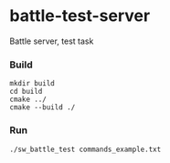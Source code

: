# battle-test-server
Battle server, test task

### Build
```
mkdir build
cd build
cmake ../
cmake --build ./
```

### Run
```
./sw_battle_test commands_example.txt
```
